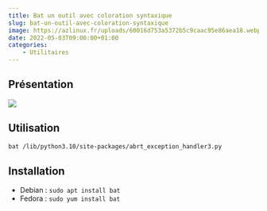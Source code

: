```yaml
---
title: Bat un outil avec coloration syntaxique
slug: bat-un-outil-avec-coloration-syntaxique
image: https://azlinux.fr/uploads/60016d753a5372b5c9caac95e86aea18.webp
date: 2022-05-03T09:00:00+01:00
categories:
    - Utilitaires
---
```


## Présentation

![](https://azlinux.fr/uploads/b6de10cbf5b9f5b6692eec68d3e72bdf.webp)

## Utilisation

```bash
bat /lib/python3.10/site-packages/abrt_exception_handler3.py
```

## Installation

- Debian : `sudo apt install bat`
- Fedora : `sudo yum install bat`
